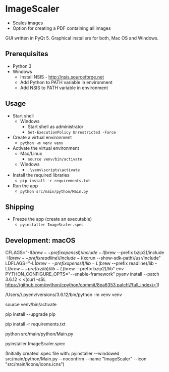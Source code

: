 # ImageScaler

* Scales images
* Option for creating a PDF containing all images

GUI written in PyQt 5. Graphical installers for both, Mac OS and Windows.



## Prerequisites

* Python 3
* Windows
  * Install NSIS - http://nsis.sourceforge.net
  * Add Python to PATH variable in environment
  * Add NSIS to PATH variable in environment

## Usage

* Start shell
  * Windows
    * Start shell as administrator
    * `Set-ExecutionPolicy Unrestricted -Force`
* Create a virtual environment
  * `python -m venv venv`
* Activate the virtual environment
  * Mac/Linux
    * `source venv/bin/activate`
  * Windows
    * `.\venv\scripts\activate`
* Install the required libraries
  * `pip install -r requirements.txt`
* Run the app
  * `python src/main/python/Main.py`

## Shipping

* Freeze the app (create an executable)
  * `pyinstaller ImageScaler.spec`

## Development: macOS

CFLAGS="-I$(brew --prefix openssl)/include -I$(brew --prefix bzip2)/include -I$(brew --prefix readline)/include -I$(xcrun --show-sdk-path)/usr/include" LDFLAGS="-L$(brew --prefix openssl)/lib -L$(brew --prefix readline)/lib -L$(brew --prefix zlib)/lib -L$(brew --prefix bzip2)/lib" env PYTHON_CONFIGURE_OPTS="--enable-framework" pyenv install --patch 3.6.12 < <(curl -sSL https://github.com/python/cpython/commit/8ea6353.patch\?full_index\=1)

/Users/<user>/.pyenv/versions/3.6.12/bin/python -m venv venv

source venv/bin/activate

pip install --upgrade pip

pip install -r requirements.txt

python src/main/python/Main.py

pyinstaller ImageScaler.spec

(Initially created .spec file with: pyinstaller --windowed src/main/python/Main.py --noconfirm --name "ImageScaler" --icon "src/main/icons/icons.icns")

